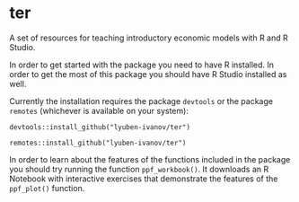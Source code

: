 # ter
A set of resources for teaching introductory economic models with R and R Studio. 

In order to get started with the package you need to have R installed. In order to get the most of this package you should have R Studio installed as well. 

Currently the installation requires the package ```devtools``` or the package ```remotes``` (whichever is available on your system): 

```
devtools::install_github("lyuben-ivanov/ter")

remotes::install_github("lyuben-ivanov/ter")
```

In order to learn about the features of the functions included in the package you should try running the function ```ppf_workbook()```. It downloads an R Notebook with interactive exercises that demonstrate the features of the ```ppf_plot()``` function. 

